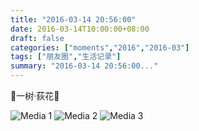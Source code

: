 ```yaml
---
title: "2016-03-14 20:56:00"
date: 2016-03-14T10:00:00+08:00
draft: false
categories: ["moments","2016","2016-03"]
tags: ["朋友圈","生活记录"]
summary: "2016-03-14 20:56:00..."
---
```


🌾一树·荻花🌾

![Media 1](/Moments/photos/2016-03-14/201603142056000.jpg)
![Media 2](/Moments/photos/2016-03-14/201603142056001.jpg)
![Media 3](/Moments/photos/2016-03-14/201603142056002.jpg)

